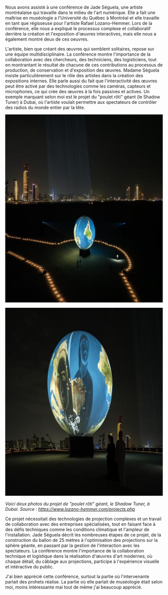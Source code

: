 Nous avons assisté à une conférence de Jade Séguela, une artiste montréalaise  qui travaille dans le milieu de l'art numérique. Elle a fait une maîtrise en muséologie a l'Université du Québec à Montréal et elle travaille en tant que régisseuse pour l'artiste Rafael Lozano-Hemmer. Lors de la conférence, elle nous a expliqué le processus complexe et collaboratif derrière la création et l'exposition d'œuvres interactives, mais elle nous a également montré deux de ces oeuvres.  

L'artiste, bien que créant des œuvres qui semblent solitaires, repose sur une équipe multidisciplinaire. La conférence montre l'importance de la collaboration avec des chercheurs, des techniciens, des logisticiens, tout en montrantant le résultat de chacune de ces contributions au processus de production, de conservation et d'exposition des œuvres. Madame Séguela insiste particulièrement sur le rôle des artistes dans la création des expositions internes. Elle parle aussi du fait que l'interactivité des œuvres peut être activé par des technologies comme les caméras, capteurs et microphones, ce qui crée des œuvres à la fois passives et actives. Un exemple marquant selon moi est le projet du "poulet rôti" géant (le Shadow Tuner) à Dubai, où l'artiste voulait permettre aux spectateurs de contrôler des radios du monde entier par la tête. 

<p align="center" width="100%">
<img src="./medias/shadow_tuner_02.jpg" width="800" height="600"/>

<p align="center" width="100%">
<img src="./medias/shadow_tuner_03.jpg" width="800" height="600"/>

*Voici deux photos du projet de "poulet rôti" géant, le Shadow Tuner, à Dubai. Source : https://www.lozano-hemmer.com/projects.php*

Ce projet nécessitait des technologies de projection complexes et un travail de collaboration avec des entreprises spécialisées, tout en faisant face à des défis techniques comme les conditions climatique et l'ampleur de l'installation. Jade Séguela décrit les nombreuses étapes de ce projet, de la construction du ballon de 25 mètres à l'optimisation des projections sur la sphère géante, en passant par la gestion de l'interaction avec les spectateurs. La conférence montre l'importance de la collaboration technique et logistique dans la réalisation d'œuvres d'art modernes, où chaque détail, du câblage aux projections, participe à l'expérience visuelle et intéractive du public.

J'ai bien apprécié cette conférence, surtout la partie où l'intervenante parlait des prohets réalise. La partie où elle parlait de muséologie était selon moi, moins intéressante mai tout de même j'ai beaucoup apprécié. 


